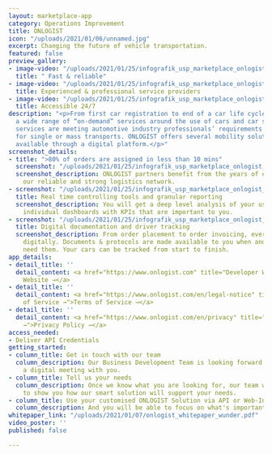 ```yaml
---
layout: marketplace-app
category: Operations Improvement
title: ONLOGIST
icon: "/uploads/2021/01/06/unnamed.jpg"
excerpt: Changing the future of vehicle transportation.
featured: false
preview_gallery:
- image-video: "/uploads/2021/01/25/infografik_usp_marketplace_onlogist_1-1.jpeg"
  title: " Fast & reliable"
- image-video: "/uploads/2021/01/25/infografik_usp_marketplace_onlogist_1-2.jpeg"
  title: Experienced & professional service providers
- image-video: "/uploads/2021/01/25/infografik_usp_marketplace_onlogist_1-3.jpeg"
  title: Accessible 24/7
description: "<p>From first car registration to end of a car life cycle ONLOGIST offers
  a wide range of “on-demand” services around the use of cars and car sales. All integrated
  services are meeting automotive industry professionals’ requirements - specifically
  for single or mass transports. ONLOGIST offers several mobility solutions that are
  available through a digital platform.</p>"
screenshot_details:
- title: ">80% of orders are assigned in less than 10 mins"
  screenshot: "/uploads/2021/01/25/infografik_usp_marketplace_onlogist_1-1.jpeg"
  screenshot_description: ONLOGIST partners benefit from the years of experience of
    our reliable and strong logistics network.
- screenshot: "/uploads/2021/01/25/infografik_usp_marketplace_onlogist_1-2.jpeg"
  title: Real time controlling tools and granular reporting
  screenshot_description: You will get a deep level analysis of your use case, including
    individual dashboards with KPIs that are important to you.
- screenshot: "/uploads/2021/01/25/infografik_usp_marketplace_onlogist_1-3.jpeg"
  title: Digital documentation and driver tracking
  screenshot_description: From order placement to order invoicing, everything is mapped
    digitally. Documents & protocols are made available to you when and where you
    need them. Your cars can be tracked from start to finish.
app_details:
- detail_title: ''
  detail_content: <a href="https://www.onlogist.com" title="Developer Website →">Developer
    Website →</a>
- detail_title: ''
  detail_content: <a href="https://www.onlogist.com/en/legal-notice" title="Terms
    of Service →">Terms of Service →</a>
- detail_title: ''
  detail_content: <a href="https://www.onlogist.com/en/privacy" title="Privacy Policy
    →">Privacy Policy →</a>
access_needed:
- Deliver API Credentials
getting_started:
- column_title: Get in touch with our team
  column_description: Our Business Development Team is looking forward to scheduling
    a digital meeting with you.
- column_title: Tell us your needs
  column_description: Once we know what you are looking for, our team will be able
    to show you how our smart solution will support your needs.
- column_title: Use your customised ONLOGIST Solution via API or Web-Interface
  column_description: And you will be able to focus on what's important again.
whitepaper_link: "/uploads/2021/01/07/onlogist_whitepaper_wunder.pdf"
video_poster: ''
published: false

---
```

